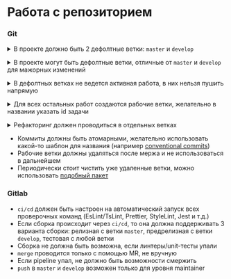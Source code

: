 # Работа с репозиторием

### Git

<p><details><summary>В проекте должно быть 2 дефолтные ветки: <code>master</code> и <code>develop</code></summary></br>

`master` - ветка, используемая для релизов, production собирается именно с нее. Если принято правило об использовании тегов, то теги должны создаваться именно с этой ветки.

`develop` - дефолтная ветка для подготовки релиза. Должна быть стабильной. С нее собирается предрелизный стейдж. Все дочерние ветки перед влитием должны проходить стадию тестирования.

</details></p>

<p><details><summary>В проекте могут быть дефолтные ветки, отличные от <code>master</code> и <code>develop</code> для мажорных изменений</summary></br>

Если планируется мажорное изменение, которое будет разрабатываться длительное время несколькими людьми, и это мажорное изменение может заехать в релиз только целиком, то создается дефолтная ветка от `develop`, которая отвечает за это мажорное изменение. Например: `redesign` - для нового дизайна.

Она считается дочерней для `develop`, и когда она будет готовиться к релизу, то ее сначала нужно влить в `develop`, а только потом в `master`.

Такие дефолтные ветки считаются временными и должны удаляться после релиза.

</details></p>

<p><details><summary>В дефолтных ветках не ведется активная работа, в них нельзя пушить напрямую</summary></br>

Для любых изменений нужно создавать дочернюю ветку от дефолтной, проводить изменения там и создавать MR/PR.

Исключение только для тех. лида, для быстрого фикса бага он может залить фикс напрямую в `develop`, для ветки `master` исключений нет ни для кого, строго запрещено вливать что-то напрямую в `master`.

</details></p>

<p><details><summary>Для всех остальных работ создаются рабочие ветки, желательно в названии указать id задачи</summary></br>

Для обычных задач это дочерняя ветка `develop`, для подзадачи мажорного изменения - дочерняя ветка дефолтной ветки для этой мажорки.

</details></p>

<p><details><summary>Рефакторинг должен проводиться в отдельных ветках</summary></br>

Мелкий рефакторинг допускается оставить в рамках обычной рабочей ветки, при условии, что это небольшая задача и она должна заехать быстро.

Рефакторинг должен заезжать в ветку `develop` как можно быстрее, именно поэтому его стоит выносить в отдельную рабочую ветку и сначала сделать изменения по всему проекту, а потом осуществлять их в своей задаче.

Если по какой-то причине рефакторинг долго лежит, то начинают накапливаться новые изменения, сделанные по старому стандарту, и постоянно приходится проводить двойную работу по переделке.

</details></p>

- Коммиты должны быть атомарными, желательно использовать какой-то шаблон для названия (например [conventional commits](https://www.conventionalcommits.org/en/v1.0.0/#summary))
- Рабочие ветки должны удаляться после мержа и не использоваться в дальнейшем
- Периодически стоит чистить уже удаленные ветки, можно использовать [подобный пакет](https://github.com/nemisj/git-removed-branches)

### Gitlab

- `ci/cd` должен быть настроен на автоматический запуск всех проверочных команд (EsLint/TsLint, Prettier, StyleLint, Jest и т.д.)
- Если сборка происходит через `ci/cd`, то она должна поддерживать 3 варианта сборки: релизная с ветки `master`, предрелизная с ветки `develop`, тестовая с любой ветки
- Сборка не должна быть возможна, если линтеры/unit-тесты упали
- `merge` проводится только с помощью MR, не вручную
- Если pipeline упал, не должно быть возможности смержить
- `push` в `master` и `develop` возможен только для уровня maintainer
